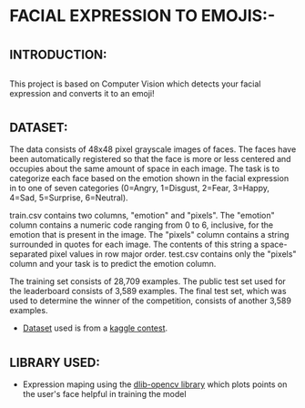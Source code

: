 
# FACIAL EXPRESSION TO EMOJIS:- 

# <h2>INTRODUCTION:<h2>
 This project is based on Computer Vision which detects your facial expression and converts it to an emoji!<br>
 
# <h2>DATASET:</h2>
 The data consists of 48x48 pixel grayscale images of faces. The faces have been automatically registered so that the face is more or less centered and occupies about the same amount of space in each image. The task is to categorize each face based on the emotion shown in the facial expression in to one of seven categories (0=Angry, 1=Disgust, 2=Fear, 3=Happy, 4=Sad, 5=Surprise, 6=Neutral).

train.csv contains two columns, "emotion" and "pixels". The "emotion" column contains a numeric code ranging from 0 to 6, inclusive, for the emotion that is present in the image. The "pixels" column contains a string surrounded in quotes for each image. The contents of this string a space-separated pixel values in row major order. test.csv contains only the "pixels" column and your task is to predict the emotion column.

The training set consists of 28,709 examples. The public test set used for the leaderboard consists of 3,589 examples. The final test set, which was used to determine the winner of the competition, consists of another 3,589 examples.


 * [Dataset](https://drive.google.com/drive/folders/1C7JUUedmeOq_QI3-6PyizIBMtN_HY0Os?usp=sharing) used is from a [kaggle contest](
https://www.kaggle.com/c/challenges-in-representation-learning-facial-expression-recognition-challenge/data).

 
 # <h2>LIBRARY USED:</h2>
 
 * Expression maping using the [dlib-opencv library](https://www.pyimagesearch.com/2017/04/03/facial-landmarks-dlib-opencv-python/) which plots points on the user's face helpful in training the model 

